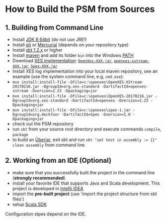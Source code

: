# How to Build the PSM from Sources

## 1. Building from Command Line

* Install [JDK 8 64bit](https://www.oracle.com/technetwork/java/javase/downloads/jdk8-downloads-2133151.html) (do not use JRE!)
* Install [git](https://git-scm.com/) or [Mercurial](https://www.mercurial-scm.org/wiki/Download) (depends on your repository type)
* Install [sbt 1.2.x](https://www.scala-sbt.org/download.html) or higher
* Install [maven](https://maven.apache.org/download.cgi) and add its folder `bin` into the Windows [PATH](https://www.java.com/en/download/help/path.xml)
* Download [XES implementation](http://xes-standard.org/): [`OpenXes-XXX.jar`](http://code.deckfour.org/Spex/), [`openxes-xstream-XXX.jar`]((http://www.xes-standard.org/openxes/download)), [`Spex-XXX.jar`]((http://www.xes-standard.org/openxes/download))
* Install XES log implementation into your local maven repository, see an example (use the system command line, e.g, `cmd.exe`): 
* `mvn install:install-file -Dfile=c:\openxes\OpenXES-XStream-20170216.jar -DgroupId=org.xes-standard -DartifactId=openxes-xstream -Dversion=2.23 -Dpackaging=jar`
* `mvn install:install-file -Dfile=c:\openxes\OpenXES-20170216.jar -DgroupId=org.xes-standard -DartifactId=openxes -Dversion=2.23 -Dpackaging=jar`
* `mvn install:install-file -Dfile=c:\openxes\spex-1.jar -DgroupId=org.deckfour -DartifactId=Spex -Dversion=1.0 -Dpackaging=jar`
* check out the PSM repository
* run `sbt` from your source root directory and execute commands `compile`, `package`
* to build an [Überjar](https://stackoverflow.com/questions/11947037/what-is-an-uber-jar), exit sbt and run `sbt "set test in assembly := {}" clean assembly` from command line

## 2. Working from an IDE (Optional)
* make sure that you successfully built the project in the command line (**strongly recommended**)
* install your favorite IDE that supports Java and Scala development. This project is developed in [Intellij IDEA](https://www.jetbrains.com/idea/download/#section=windows)
* import the **pre-built project** (use 'import the project structure from sbt files')
* setup [Scala SDK](https://www.scala-lang.org/download/)

Configuration stpes depend on the IDE.

 
